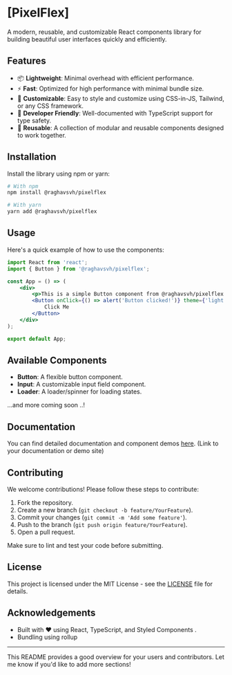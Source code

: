 # **[PixelFlex]**

A modern, reusable, and customizable React components library for building beautiful user interfaces quickly and efficiently.

## **Features**

- 📦 **Lightweight**: Minimal overhead with efficient performance.
- ⚡ **Fast**: Optimized for high performance with minimal bundle size.
- 🎨 **Customizable**: Easy to style and customize using CSS-in-JS, Tailwind, or any CSS framework.
- 🚀 **Developer Friendly**: Well-documented with TypeScript support for type safety.
- 🔄 **Reusable**: A collection of modular and reusable components designed to work together.

## **Installation**

Install the library using npm or yarn:

```bash
# With npm
npm install @raghavsvh/pixelflex

# With yarn
yarn add @raghavsvh/pixelflex
```

## **Usage**

Here's a quick example of how to use the components:

```jsx
import React from 'react';
import { Button } from '@raghavsvh/pixelflex';

const App = () => (
	<div>
		<p>This is a simple Button component from @raghavsvh/pixelflex.</p>
		<Button onClick={() => alert('Button clicked!')} theme={'light'}>
			Click Me
		</Button>
	</div>
);

export default App;
```

## **Available Components**

- **Button**: A flexible button component.
- **Input**: A customizable input field component.
- **Loader**: A loader/spinner for loading states.

...and more coming soon ..!

## **Documentation**

You can find detailed documentation and component demos [here](#). (Link to your documentation or demo site)

## **Contributing**

We welcome contributions! Please follow these steps to contribute:

1. Fork the repository.
2. Create a new branch (`git checkout -b feature/YourFeature`).
3. Commit your changes (`git commit -m 'Add some feature'`).
4. Push to the branch (`git push origin feature/YourFeature`).
5. Open a pull request.

Make sure to lint and test your code before submitting.

## **License**

This project is licensed under the MIT License - see the [LICENSE](LICENSE) file for details.

## **Acknowledgements**

- Built with ❤️ using React, TypeScript, and Styled Components .
- Bundling using rollup

---

This README provides a good overview for your users and contributors. Let me know if you'd like to add more sections!
